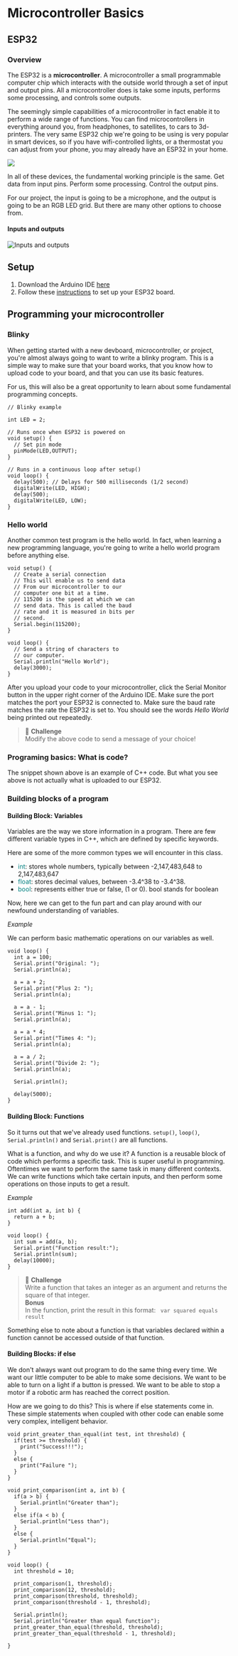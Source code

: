 # Microcontroller Basics

## ESP32 
### Overview  

The ESP32 is a **microcontroller**. A microcontroller a small programmable 
computer chip which interacts with the outside world through a set of input 
and output pins. All a microcontroller does is take some inputs, performs 
some processing, and controls some outputs.  

The seemingly simple capabilities of a microcontroller in fact enable it to 
perform a wide range of functions. You can find microcontrollers in 
everything around you, from headphones, to satellites, to cars to 
3d-printers. The very same ESP32 chip we're going to be using is very popular 
in smart devices, so if you have wifi-controlled lights, or a thermostat 
you can adjust from your phone, you may already have an ESP32 in your home. 

![](Photos/esp32_devkit_v1_pinout.png)

In all of these devices, the fundamental working principle is the same. 
Get data from input pins. Perform some processing. Control the output pins. 

For our project, the input is going to be a microphone, and the output is 
going to be an RGB LED grid. But there are many other options to choose 
from.   
  
#### Inputs and outputs
![Inputs and outputs](Photos/inputs_and_outputs.jpg)

  
## Setup

1. Download the Arduino IDE [here](https://www.arduino.cc/en/software/)
2. Follow these [instructions](https://docs.espressif.com/projects/arduino-esp32/en/latest/installing.html) 
to set up your ESP32 board. 
  
## Programming your microcontroller 
### Blinky 
When getting started with a new devboard, microcontroller, or project, you're 
almost always going to want to write a blinky program. This is a simple way 
to make sure that your board works, that you know how to upload code to your
board, and that you can use its basic features. 

For us, this will also be a great opportunity to learn about some fundamental 
programming concepts.  

```
// Blinky example 

int LED = 2; 

// Runs once when ESP32 is powered on 
void setup() {
  // Set pin mode
  pinMode(LED,OUTPUT);
}

// Runs in a continuous loop after setup()
void loop() {
  delay(500); // Delays for 500 milliseconds (1/2 second)
  digitalWrite(LED, HIGH);
  delay(500);
  digitalWrite(LED, LOW);
}

```
### Hello world  
Another common test program is the hello world. In fact, when learning a 
new programming language, you're going to write a hello world program
before anything else. 

```
void setup() {
  // Create a serial connection
  // This will enable us to send data 
  // From our microcontroller to our 
  // computer one bit at a time. 
  // 115200 is the speed at which we can
  // send data. This is called the baud 
  // rate and it is measured in bits per
  // second. 
  Serial.begin(115200); 
}

void loop() {
  // Send a string of characters to 
  // our computer. 
  Serial.println("Hello World"); 
  delay(3000); 
}

```
After you upload your code to your microcontroller, click the Serial Monitor 
button in the upper right corner of the Arduino IDE. Make sure the port matches
the port your ESP32 is connected to. Make sure the baud rate matches the rate the ESP32 is set to. You should see the words *Hello World* being printed out 
repeatedly.  

> :memo: **Challenge**  
> Modify the above code to send a message of your choice!    

### Programing basics: What is code?  
  
The snippet shown above is an example of C++ code. But what you see above 
is not actually what is uploaded to our ESP32. 

### Building blocks of a program
 
#### Building Block: Variables
Variables are the way we store information in a program. There are few 
different variable types in C++, which are defined by specific keywords.  

Here are some of the more common types we will encounter in this class. 
  
- <span style="color:teal">int</span>: 
stores whole numbers, typically between -2,147,483,648 to 2,147,483,647
- <span style="color:teal">float</span>: 
stores decimal values, between -3.4^38 to -3.4^38. 
- <span style="color:teal">bool</span>: 
represents either true or false, (1 or 0). bool stands for boolean
  
Now, here we can get to the fun part and can play around with our newfound 
understanding of variables. 

*Example*  

We can perform basic mathematic operations on our variables as well. 
```
void loop() {
  int a = 100; 
  Serial.print("Original: "); 
  Serial.println(a); 

  a = a + 2; 
  Serial.print("Plus 2: "); 
  Serial.println(a); 

  a = a - 1; 
  Serial.print("Minus 1: "); 
  Serial.println(a); 

  a = a * 4; 
  Serial.print("Times 4: "); 
  Serial.println(a); 

  a = a / 2; 
  Serial.print("Divide 2: "); 
  Serial.println(a); 

  Serial.println(); 
  
  delay(5000);
}
```

#### Building Block: Functions 

So it turns out that we've already used functions. ````setup()````, 
````loop()````, ````Serial.println()```` and ````Serial.print()```` are all 
functions. 
  
What is a function, and why do we use it? A function is a reusable block of code 
which performs a specific task. This is super useful in programming. Oftentimes
we want to perform the same task in many different contexts. We can write 
functions which take certain inputs, and then perform some operations on those 
inputs to get a result. 

*Example*
```
int add(int a, int b) {
  return a + b; 
}

void loop() {
  int sum = add(a, b); 
  Serial.print("Function result:");
  Serial.println(sum); 
  delay(10000); 
}
```
> :memo: **Challenge**  
> Write a function that takes an integer as an argument and returns the square of 
> that integer.   
> **Bonus**  
> In the function, print the result in this format: ```` var squared equals result````  

Something else to note about a function is that variables declared within a 
function cannot be accessed outside of that function. 

#### Building Blocks: if else  
We don't always want out program to do the same thing every time. We want our 
little computer to be able to make some decisions. We want to be able to turn 
on a light if a button is pressed. We want to be able to stop a motor if a 
robotic arm has reached the correct position. 
  
How are we going to do this? This is where if else statements come in. These 
simple statements when coupled with other code can enable some very complex, 
intelligent behavior.  
```
void print_greater_than_equal(int test, int threshold) {
  if(test >= threshold) {
    print("Success!!!"); 
  }
  else {
    print("Failure ");
  }
}

void print_comparison(int a, int b) {
  if(a > b) {
    Serial.println("Greater than"); 
  }
  else if(a < b) {
    Serial.println("Less than"); 
  }
  else {
    Serial.println("Equal"); 
  }
}

void loop() {
  int threshold = 10; 

  print_comparison(1, threshold); 
  print_comparison(12, threshold); 
  print_comparison(threshold, threshold); 
  print_comparison(threshold - 1, threshold); 

  Serial.println();
  Serial.println("Greater than equal function"); 
  print_greater_than_equal(threshold, threshold);  
  print_greater_than_equal(threshold - 1, threshold); 

}
```

